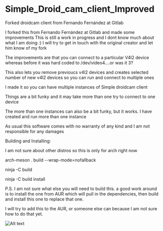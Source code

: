 # Simple_Droid_cam_client_Improved
Forked droidcam client from Fernando Fernández at Gitlab

I forked this from Fernando Fernández at Gitlab and made some improvements
This is still a work in progress and I dont know much about what I am doing :)
I will try to get in touch with the original creator and let him know of my fork

The improvements are that you can connect to a particular V4l2 device whereas before it was hard coded to /dev/video4....or was it 3?

This also lets you remove previoucs v4l2 devices and creates selected number of new v4l2 devices so you can run and connect to multiple ones

I made it so you can have multiple instances of Simple droidcam client

Things are a bit funky and it may take more than one try to connect to one device

The more than one instances can also be a bit funky, but it works. I have created and run more than one instance

As usual this software comes with no warranty of any kind and I am not responsible for any damages

Building and Installing:

  I am not sure about other distros so this is only for arch right now
  
   arch-meson . build --wrap-mode=nofallback
   
   ninja -C build

   ninja -C build install


 
P.S.   I am not sure what else you will need to build this. a good work around is to install the one from AUR which will pull in the dependencies,
        then build and install this one to replace that one.
        
I will try to add this to the AUR, or someone else can because I am not sure how to do that yet.


![Alt text](https://github.com/Never-Done-This-Before/Simple_Droid_cam_client_Improved/blob/main/Screenshot_droidcam_multiple.png "Screenshot")
